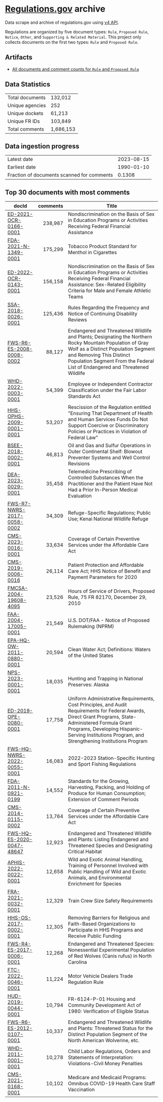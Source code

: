 # [Regulations.gov](https://www.regulations.gov/) archive

Data scrape and archive of regulations.gov using [v4 API](https://open.gsa.gov/api/regulationsgov/).

Regulations are organized by five document types: `Rule`, `Proposed Rule`, `Notice`, `Other`, and `Supporting & Related Material`. This project only collects documents on the first two types: `Rule` and `Proposed Rule`.

## Artifacts

+ [All documents and comment counts for `Rule` and `Proposed Rule`](artifacts/LISTING_rules_and_posted_rules.csv)


## Data Statistics
|     |     |
|---- |---- |
| Total documents | 132,012    |
| Unique agencies | 252    |
| Unique dockets  | 61,213   |
| Unique FR IDs   | 103,849      |
| Total comments  | 1,686,153  |

## Data ingestion progress
|     |     |
|---- |---- |
| Latest date   | 2023-08-15 |
| Earliest date | 1990-01-10    |
| Fraction of documents scanned for comments  | 0.1308 |

## Top 30 documents with most comments
| docId | comments | Title |
|------|---------:|-------|
| [ED-2021-OCR-0166-0001](https://www.regulations.gov/document/ED-2021-OCR-0166-0001) | 238,987 | Nondiscrimination on the Basis of Sex in Education Programs or Activities Receiving Federal Financial Assistance |
| [FDA-2021-N-1349-0001](https://www.regulations.gov/document/FDA-2021-N-1349-0001) | 175,299 | Tobacco Product Standard for Menthol in Cigarettes |
| [ED-2022-OCR-0143-0001](https://www.regulations.gov/document/ED-2022-OCR-0143-0001) | 156,158 | Nondiscrimination on the Basis of Sex in Education Programs or Activities Receiving Federal Financial Assistance: Sex-Related Eligibility Criteria for Male and Female Athletic Teams |
| [SSA-2018-0026-0001](https://www.regulations.gov/document/SSA-2018-0026-0001) | 125,436 | Rules Regarding the Frequency and Notice of Continuing Disability Reviews |
| [FWS-R6-ES-2008-0008-0002](https://www.regulations.gov/document/FWS-R6-ES-2008-0008-0002) | 88,127 | Endangered and Threatened Wildlife and Plants; Designating the Northern Rocky Mountain Population of Gray Wolf as a Distinct Population Segment and Removing This Distinct Population Segment From the Federal List of Endangered and Threatened Wildlife |
| [WHD-2022-0003-0001](https://www.regulations.gov/document/WHD-2022-0003-0001) | 54,399 | Employee or Independent Contractor Classification under the Fair Labor Standards Act |
| [HHS-OPHS-2009-0001-0001](https://www.regulations.gov/document/HHS-OPHS-2009-0001-0001) | 53,207 | Rescission of the Regulation entitled "Ensuring That Department of Health and Human Services Funds Do Not Support Coercive or Discriminatory Policies or Practices in Violation of Federal Law" |
| [BSEE-2018-0002-0001](https://www.regulations.gov/document/BSEE-2018-0002-0001) | 46,813 | Oil and Gas and Sulfur Operations in Outer Continental Shelf: Blowout Preventer Systems and Well Control Revisions |
| [DEA-2023-0029-0001](https://www.regulations.gov/document/DEA-2023-0029-0001) | 35,458 | Telemedicine Prescribing of Controlled Substances When the Practitioner and the Patient Have Not Had a Prior In-Person Medical Evaluation |
| [FWS-R7-NWRS-2017-0058-0002](https://www.regulations.gov/document/FWS-R7-NWRS-2017-0058-0002) | 34,309 | Refuge-Specific Regulations; Public Use; Kenai National Wildlife Refuge |
| [CMS-2023-0016-0001](https://www.regulations.gov/document/CMS-2023-0016-0001) | 33,634 | Coverage of Certain Preventive Services under the Affordable Care Act |
| [CMS-2019-0006-0016](https://www.regulations.gov/document/CMS-2019-0006-0016) | 26,114 | Patient Protection and Affordable Care Act; HHS Notice of Benefit and Payment Parameters for 2020 |
| [FMCSA-2004-19608-4095](https://www.regulations.gov/document/FMCSA-2004-19608-4095) | 23,526 | Hours of Service of Drivers, Proposed Rule, 75 FR 82170, December 29, 2010 |
| [FAA-2004-17005-0001](https://www.regulations.gov/document/FAA-2004-17005-0001) | 21,549 | U.S. DOT/FAA - Notice of Proposed Rulemaking (NPRM) |
| [EPA-HQ-OW-2011-0880-0001](https://www.regulations.gov/document/EPA-HQ-OW-2011-0880-0001) | 20,594 | Clean Water Act; Definitions: Waters of the United States |
| [NPS-2023-0001-0001](https://www.regulations.gov/document/NPS-2023-0001-0001) | 18,035 | Hunting and Trapping in National Preserves: Alaska |
| [ED-2019-OPE-0080-0001](https://www.regulations.gov/document/ED-2019-OPE-0080-0001) | 17,758 | Uniform Administrative Requirements, Cost Principles, and Audit Requirements for Federal Awards, Direct Grant Programs, State-Administered Formula Grant Programs, Developing Hispanic-Serving Institutions Program, and Strengthening Institutions Program |
| [FWS-HQ-NWRS-2022-0055-0001](https://www.regulations.gov/document/FWS-HQ-NWRS-2022-0055-0001) | 16,083 | 2022-2023 Station-Specific Hunting and Sport Fishing Regulations |
| [FDA-2011-N-0921-0199](https://www.regulations.gov/document/FDA-2011-N-0921-0199) | 14,552 | Standards for the Growing, Harvesting, Packing, and Holding of Produce for Human Consumption; Extension of Comment Periods |
| [CMS-2014-0115-0002](https://www.regulations.gov/document/CMS-2014-0115-0002) | 13,764 | Coverage of Certain Preventive Services under the Affordable Care Act |
| [FWS-HQ-ES-2020-0047-48647](https://www.regulations.gov/document/FWS-HQ-ES-2020-0047-48647) | 12,923 | Endangered and Threatened Wildlife and Plants: Listing Endangered and Threatened Species and Designating Critical Habitat |
| [APHIS-2022-0022-0001](https://www.regulations.gov/document/APHIS-2022-0022-0001) | 12,658 | Wild and Exotic Animal Handling, Training of Personnel Involved with Public Handling of Wild and Exotic Animals, and Environmental Enrichment for Species |
| [FRA-2021-0032-0001](https://www.regulations.gov/document/FRA-2021-0032-0001) | 12,329 | Train Crew Size Safety Requirements |
| [HHS-OS-2017-0002-0001](https://www.regulations.gov/document/HHS-OS-2017-0002-0001) | 12,305 | Removing Barriers for Religious and Faith-Based Organizations to Participate in HHS Programs and Receive Public Funding |
| [FWS-R4-ES-2017-0006-0001](https://www.regulations.gov/document/FWS-R4-ES-2017-0006-0001) | 12,268 | Endangered and Threatened Species: Nonessential Experimental Population of Red Wolves (Canis rufus) in North Carolina |
| [FTC-2022-0046-0001](https://www.regulations.gov/document/FTC-2022-0046-0001) | 11,224 | Motor Vehicle Dealers Trade Regulation Rule |
| [HUD-2019-0044-0001](https://www.regulations.gov/document/HUD-2019-0044-0001) | 10,794 | FR-6124-P-01 Housing and Community Development Act of 1980: Verification of Eligible Status |
| [FWS-R6-ES-2012-0107-0001](https://www.regulations.gov/document/FWS-R6-ES-2012-0107-0001) | 10,337 | Endangered and Threatened Wildlife and Plants: Threatened Status for the Distinct Population Segment of the North American Wolverine, etc. |
| [WHD-2011-0001-0001](https://www.regulations.gov/document/WHD-2011-0001-0001) | 10,278 | Child Labor Regulations, Orders and Statements of Interpretation: Violations-Civil Money Penalties |
| [CMS-2021-0168-0001](https://www.regulations.gov/document/CMS-2021-0168-0001) | 10,102 | Medicare and Medicaid Programs: Omnibus COVID-19 Health Care Staff Vaccination |

